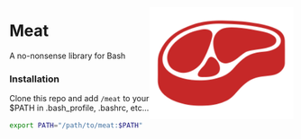 <a href="https://travisaw.com"><img src="logo.svg?raw=true" height="200" align="right"></a>
# Meat
A no-nonsense library for Bash

### Installation
Clone this repo and add `/meat` to your $PATH in .bash_profile, .bashrc, etc...

```bash
export PATH="/path/to/meat:$PATH"
```

